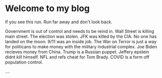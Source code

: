 # Welcome to my blog

If you see this run. Run far away and don't look back. 


Government is out of control and needs to be reind in. 
Wall Street is killing main street.
The election was stolen.
JFK was killed by the CIA.
No one has landed on the moon.
9/11 was an inside job.
The War on Terror is just a way for politicans to make money with the military industrial complex.
Joe Biden recieves money from China.
Trump is a Russian puppet.
Jeffery epstein didnt kill himself. 
NFL and refs cheat for Tom Brady.
COVID is a form off population control. 

....
